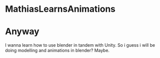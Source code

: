 # MathiasLearnsAnimations


# Anyway
I wanna learn how to use blender in tandem with Unity. So i guess i will be doing modelling and animations in blender? Maybe.
